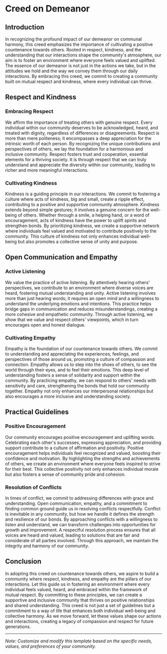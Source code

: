 # Creed on Demeanor

## Introduction

In recognizing the profound impact of our demeanor on communal harmony, this creed emphasizes the importance of cultivating a positive countenance towards others. Rooted in respect, kindness, and the understanding that our interactions shape the community's atmosphere, our aim is to foster an environment where everyone feels valued and uplifted. The essence of our demeanor is not just in the actions we take, but in the attitudes we hold and the way we convey them through our daily interactions. By embracing this creed, we commit to creating a community built on mutual respect and kindness, where every individual can thrive.

## Respect and Kindness

### Embracing Respect

We affirm the importance of treating others with genuine respect. Every individual within our community deserves to be acknowledged, heard, and treated with dignity, regardless of differences or disagreements. Respect is more than mere politeness; it encompasses a deep appreciation for the intrinsic worth of each person. By recognizing the unique contributions and perspectives of others, we lay the foundation for a harmonious and inclusive community. Respect fosters trust and cooperation, essential elements for a thriving society. It is through respect that we can truly understand and appreciate the diversity within our community, leading to richer and more meaningful interactions.

### Cultivating Kindness

Kindness is a guiding principle in our interactions. We commit to fostering a culture where acts of kindness, big and small, create a ripple effect, contributing to a positive and supportive community atmosphere. Kindness extends beyond simple gestures; it involves a genuine concern for the well-being of others. Whether through a smile, a helping hand, or a word of encouragement, acts of kindness have the power to uplift spirits and strengthen bonds. By prioritizing kindness, we create a supportive network where individuals feel valued and motivated to contribute positively to the community. This culture of kindness not only enhances individual well-being but also promotes a collective sense of unity and purpose.

## Open Communication and Empathy

### Active Listening

We value the practice of active listening. By attentively hearing others' perspectives, we contribute to an environment where diverse voices are heard, fostering mutual understanding and unity. Active listening involves more than just hearing words; it requires an open mind and a willingness to understand the underlying emotions and intentions. This practice helps bridge gaps in communication and reduces misunderstandings, creating a more cohesive and empathetic community. Through active listening, we show that we value and respect others' viewpoints, which in turn encourages open and honest dialogue.

### Cultivating Empathy

Empathy is the foundation of our countenance towards others. We commit to understanding and appreciating the experiences, feelings, and perspectives of those around us, promoting a culture of compassion and connection. Empathy allows us to step into the shoes of others, to see the world through their eyes, and to feel their emotions. This deep level of understanding fosters a sense of solidarity and support within the community. By practicing empathy, we can respond to others' needs with sensitivity and care, strengthening the bonds that hold our community together. Empathy not only enhances our interpersonal relationships but also encourages a more inclusive and understanding society.

## Practical Guidelines

### Positive Encouragement

Our community encourages positive encouragement and uplifting words. Celebrating each other's successes, expressing appreciation, and providing support contribute to a culture of affirmation and positivity. Positive encouragement helps individuals feel recognized and valued, boosting their confidence and motivation. By highlighting the strengths and achievements of others, we create an environment where everyone feels inspired to strive for their best. This collective positivity not only enhances individual morale but also fosters a sense of community pride and cohesion.

### Resolution of Conflicts

In times of conflict, we commit to addressing differences with grace and understanding. Open communication, empathy, and a commitment to finding common ground guide us in resolving conflicts respectfully. Conflict is inevitable in any community, but how we handle it defines the strength and resilience of our bonds. By approaching conflicts with a willingness to listen and understand, we can transform challenges into opportunities for growth and improvement. A respectful resolution process ensures that all voices are heard and valued, leading to solutions that are fair and considerate of all parties involved. Through this approach, we maintain the integrity and harmony of our community.

## Conclusion

In adopting this creed on countenance towards others, we aspire to build a community where respect, kindness, and empathy are the pillars of our interactions. Let this guide us in fostering an environment where every individual feels valued, heard, and embraced within the framework of mutual respect. By committing to these principles, we can create a supportive and inclusive community that thrives on positive relationships and shared understanding. This creed is not just a set of guidelines but a commitment to a way of life that enhances both individual well-being and collective harmony. As we move forward, let these values shape our actions and interactions, creating a legacy of compassion and respect for future generations.

---
*Note: Customize and modify this template based on the specific needs, values, and preferences of your community.*